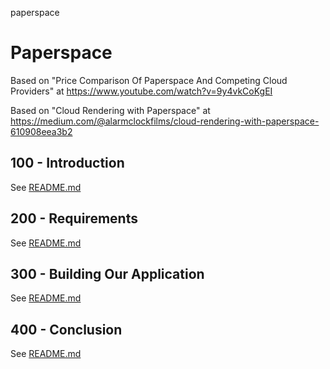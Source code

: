 paperspace
# Paperspace

Based on "Price Comparison Of Paperspace And Competing Cloud Providers" at https://www.youtube.com/watch?v=9y4vkCoKgEI

Based on "Cloud Rendering with Paperspace" at https://medium.com/@alarmclockfilms/cloud-rendering-with-paperspace-610908eea3b2

## 100 - Introduction

See [README.md](./100/README.md)

## 200 - Requirements

See [README.md](./200/README.md)

## 300 - Building Our Application

See [README.md](./300/README.md)

## 400 - Conclusion

See [README.md](./400/README.md)
